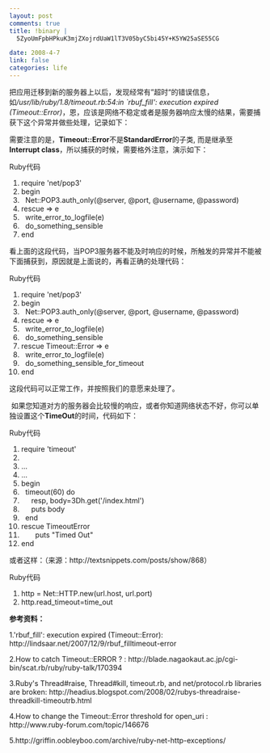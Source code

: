 ```yaml
--- 
layout: post
comments: true
title: !binary |
  5ZyoUmFpbHPkuK3mjZXojrdUaW1lT3V05byC5bi45Y+K5YW25aSE55CG

date: 2008-4-7
link: false
categories: life
---
```

<p>把应用迁移到新的服务器上以后，发现经常有&rdquo;超时&ldquo;的错误信息，如<em>/usr/lib/ruby/1.8/timeout.rb:54:in `rbuf_fill': execution expired (Timeout::Error)</em>，恩，应该是网络不稳定或者是服务器响应太慢的结果，需要捕获下这个异常并做些处理，记录如下：</p>
<p>需要注意的是，<strong>Timeout::Error</strong>不是<strong>StandardError</strong>的子类, 而是继承至 <strong>Interrupt class</strong>，所以捕获的时候，需要格外注意，演示如下：</p>
<p>
<div class="codeText">
<div class="codeHead">Ruby代码</div>
<ol start="1" class="dp-rb">
    <li class="alt"><span><span>require&nbsp;</span><span class="string">'net/pop3'</span><span>&nbsp;&nbsp;</span></span></li>
    <li class=""><span><span class="keyword">begin</span><span>&nbsp;&nbsp;</span></span></li>
    <li class="alt"><span>&nbsp;&nbsp;Net::POP3.auth_only(<span class="variable">@server</span><span>,&nbsp;</span><span class="variable">@port</span><span>,&nbsp;</span><span class="variable">@username</span><span>,&nbsp;</span><span class="variable">@password</span><span>)&nbsp;&nbsp;</span></span></li>
    <li class=""><span><span class="keyword">rescue</span><span>&nbsp;=&gt;&nbsp;e&nbsp;&nbsp;</span></span></li>
    <li class="alt"><span>&nbsp;&nbsp;write_error_to_logfile(e)&nbsp;&nbsp;</span></li>
    <li class=""><span>&nbsp;&nbsp;do_something_sensible&nbsp;&nbsp;</span></li>
    <li class="alt"><span><span class="keyword">end</span><span>&nbsp;&nbsp;</span></span></li>
</ol>
</div>
看上面的这段代码，当POP3服务器不能及时响应的时候，所触发的异常并不能被下面捕获到，原因就是上面说的，再看正确的处理代码：</p>
<p>
<div class="codeText">
<div class="codeHead">Ruby代码</div>
<ol start="1" class="dp-rb">
    <li class="alt"><span><span>require&nbsp;</span><span class="string">'net/pop3'</span><span>&nbsp;&nbsp;</span></span></li>
    <li class=""><span><span class="keyword">begin</span><span>&nbsp;&nbsp;</span></span></li>
    <li class="alt"><span>&nbsp;&nbsp;Net::POP3.auth_only(<span class="variable">@server</span><span>,&nbsp;</span><span class="variable">@port</span><span>,&nbsp;</span><span class="variable">@username</span><span>,&nbsp;</span><span class="variable">@password</span><span>)&nbsp;&nbsp;</span></span></li>
    <li class=""><span><span class="keyword">rescue</span><span>&nbsp;=&gt;&nbsp;e&nbsp;&nbsp;</span></span></li>
    <li class="alt"><span>&nbsp;&nbsp;write_error_to_logfile(e)&nbsp;&nbsp;</span></li>
    <li class=""><span>&nbsp;&nbsp;do_something_sensible&nbsp;&nbsp;</span></li>
    <li class="alt"><span><span class="keyword">rescue</span><span>&nbsp;Timeout::Error&nbsp;=&gt;&nbsp;e&nbsp;&nbsp;</span></span></li>
    <li class=""><span>&nbsp;&nbsp;write_error_to_logfile(e)&nbsp;&nbsp;</span></li>
    <li class="alt"><span>&nbsp;&nbsp;do_something_sensible_for_timeout&nbsp;&nbsp;</span></li>
    <li class=""><span><span class="keyword">end</span><span>&nbsp;&nbsp;</span></span></li>
</ol>
</div>
这段代码可以正常工作，并按照我们的意愿来处理了。</p>
<p>&nbsp;如果您知道对方的服务器会比较慢的响应，或者你知道网络状态不好，你可以单独设置这个<strong>TimeOut</strong>的时间，代码如下：
<div class="codeText">
<div class="codeHead">Ruby代码</div>
<ol start="1" class="dp-rb">
    <li class="alt"><span><span>require&nbsp;</span><span class="string">'timeout'</span><span>&nbsp;&nbsp;</span></span></li>
    <li class=""><span>&nbsp;&nbsp;</span></li>
    <li class="alt"><span>...&nbsp;&nbsp;</span></li>
    <li class=""><span>...&nbsp;&nbsp;</span></li>
    <li class="alt"><span><span class="keyword">begin</span><span>&nbsp;&nbsp;</span></span></li>
    <li class=""><span>&nbsp;&nbsp;timeout(60)&nbsp;<span class="keyword">do</span><span>&nbsp;&nbsp;</span></span></li>
    <li class="alt"><span>&nbsp;&nbsp;&nbsp;&nbsp;&nbsp;resp,&nbsp;body=3Dh.get(<span class="string">'/index.html'</span><span>)&nbsp;&nbsp;</span></span></li>
    <li class=""><span>&nbsp;&nbsp;&nbsp;&nbsp;&nbsp;puts&nbsp;body&nbsp;&nbsp;</span></li>
    <li class="alt"><span>&nbsp;&nbsp;<span class="keyword">end</span><span>&nbsp;&nbsp;</span></span></li>
    <li class=""><span><span class="keyword">rescue</span><span>&nbsp;TimeoutError&nbsp;&nbsp;</span></span></li>
    <li class="alt"><span>&nbsp;&nbsp;&nbsp;&nbsp;&nbsp;&nbsp;&nbsp;puts&nbsp;<span class="string">&quot;Timed&nbsp;Out&quot;</span><span>&nbsp;&nbsp;</span></span></li>
    <li class=""><span><span class="keyword">end</span><span>&nbsp; <br />
    </span></span></li>
</ol>
</div>
</p>
<p>或者这样：（来源：http://textsnippets.com/posts/show/868）
<div class="codeText">
<div class="codeHead">Ruby代码</div>
<ol start="1" class="dp-rb">
    <li class="alt"><span><span>http&nbsp;=&nbsp;Net::HTTP.</span><span class="keyword">new</span><span>(url.host,&nbsp;url.port)&nbsp;&nbsp;</span></span></li>
    <li class=""><span>http.read_timeout=time_out&nbsp;&nbsp;</span></li>
</ol>
</div>
</p>
<p><strong>参考资料：</strong></p>
<p>1.'rbuf_fill': execution expired (Timeout::Error): http://lindsaar.net/2007/12/9/rbuf_filltimeout-error</p>
<p>2.How to catch Timeout::ERROR ? : http://blade.nagaokaut.ac.jp/cgi-bin/scat.rb/ruby/ruby-talk/170394</p>
<p>3.Ruby's Thread#raise, Thread#kill, timeout.rb, and net/protocol.rb libraries are broken: http://headius.blogspot.com/2008/02/rubys-threadraise-threadkill-timeoutrb.html</p>
<p>4.How to change the Timeout::Error threshold for open_uri : http://www.ruby-forum.com/topic/146676</p>
<p>5.http://griffin.oobleyboo.com/archive/ruby-net-http-exceptions/</p>

